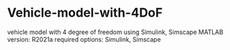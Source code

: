 # Vehicle-model-with-4DoF
vehicle model with 4 degree of freedom using Simulink, Simscape
MATLAB version: R2021a
required options: Simulink, Simscape
